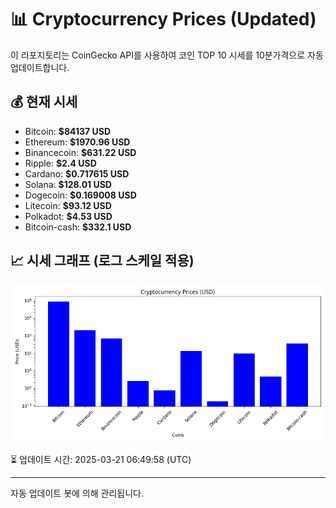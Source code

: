 
# 📊 Cryptocurrency Prices (Updated)

이 리포지토리는 CoinGecko API를 사용하여 코인 TOP 10 시세를 10분가격으로 자동 업데이트합니다.

## 💰 현재 시세
- Bitcoin: **$84137 USD**
- Ethereum: **$1970.96 USD**
- Binancecoin: **$631.22 USD**
- Ripple: **$2.4 USD**
- Cardano: **$0.717615 USD**
- Solana: **$128.01 USD**
- Dogecoin: **$0.169008 USD**
- Litecoin: **$93.12 USD**
- Polkadot: **$4.53 USD**
- Bitcoin-cash: **$332.1 USD**

## 📈 시세 그래프 (로그 스케일 적용)
![Crypto Prices](crypto_prices.png)

⏳ 업데이트 시간: 2025-03-21 06:49:58 (UTC)

---
자동 업데이트 봇에 의해 관리됩니다.
